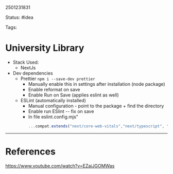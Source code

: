 2501231831

Status: #idea

Tags: 

# University Library

- Stack Used:
	- NextJs
- Dev dependencies
	- Prettier `npm i --save-dev prettier`
		- Manually enable this in settings after installation (node package)
		- Enable reformat on save
		- Enable Run on Save (applies eslint as well)
	- ESLint  (automatically installed)
		- Manual configuration - point to the package + find the directory 
		- Enable run ESlint -- fix on save
		- In file eslint.config.mjs"
			```js
			...compat.extends("next/core-web-vitals","next/typescript", "standard", "plugin:tailwindcss/recommended", "prettier"),
			```

---
# References
https://www.youtube.com/watch?v=EZajJGOMWas